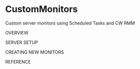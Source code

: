 # CustomMonitors
 Custom server monitors using Scheduled Tasks and CW RMM

OVERVIEW



SERVER SETUP



CREATING NEW MONITORS



REFERENCE



